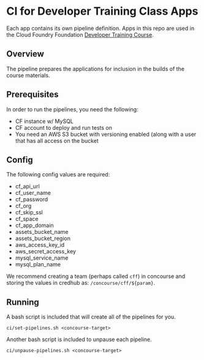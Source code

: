 # CI for Developer Training Class Apps

 Each app contains its own pipeline definition.  Apps in this repo are used in the Cloud Foundry Foundation [Developer Training Course](https://www.cloudfoundry.org/trainings/cloud-foundry-developers-2/).

## Overview

The pipeline prepares the applications for inclusion in the builds of the course materials.


## Prerequisites

In order to run the pipelines, you need the following:

* CF instance w/ MySQL
* CF account to deploy and run tests on
* You need an AWS S3 bucket with versioning enabled (along with a user that has all access on the bucket

## Config

The following config values are required:

* cf_api_url
* cf_user_name
* cf_password
* cf_org
* cf_skip_ssl
* cf_space
* cf_app_domain
* assets_bucket_name
* assets_bucket_region
* aws_access_key_id
* aws_secret_access_key
* mysql_service_name
* mysql_plan_name

We recommend creating a team (perhaps called `cff`) in concourse and storing the values in credhub as:  `/concourse/cff/${param}`.

## Running

A bash script is included that will create all of the pipelines for you.  

```
ci/set-pipelines.sh <concourse-target>
```

Another bash script is included to unpause each pipeline.

```
ci/unpause-pipelines.sh <concourse-target>
```
